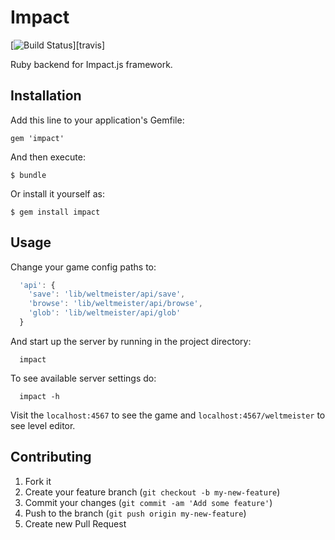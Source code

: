 # Impact
[![Build Status](https://secure.travis-ci.org/peter-murach/impact.png?branch=master)][travis]

Ruby backend for Impact.js framework.

## Installation

Add this line to your application's Gemfile:

    gem 'impact'

And then execute:

    $ bundle

Or install it yourself as:

    $ gem install impact

## Usage

Change your game config paths to:

```javascript
  'api': {
    'save': 'lib/weltmeister/api/save',
    'browse': 'lib/weltmeister/api/browse',
    'glob': 'lib/weltmeister/api/glob'
  }
```

And start up the server by running in the project directory:

```shell
  impact
```

To see available server settings do:

```shell
  impact -h
```

Visit the `localhost:4567` to see the game and `localhost:4567/weltmeister` to see level editor.

## Contributing

1. Fork it
2. Create your feature branch (`git checkout -b my-new-feature`)
3. Commit your changes (`git commit -am 'Add some feature'`)
4. Push to the branch (`git push origin my-new-feature`)
5. Create new Pull Request
